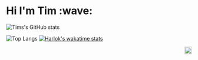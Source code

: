 <h1>Hi I'm Tim :wave:</h1>

![Tims's GitHub stats](https://denvercoder1-github-readme-stats.vercel.app/api/?username=donrskbb&amp;show_icons=true&amp;count_private=true&amp;hide_border=false&amp;bg_color=080808&amp;title_color=79fe96&amp;icon_color=79fe96)

![Top Langs](https://github-readme-stats.vercel.app/api/top-langs/?username=donrskbb&hide_progress=true)
[![Harlok's wakatime stats](https://github-readme-stats.vercel.app/api/wakatime?username=Donrskbb)](https://github.com/donrskbb)

<img align="right" src="https://visitor-badge.laobi.icu/badge?page_id=donrskbb.github.io" height="20px">

